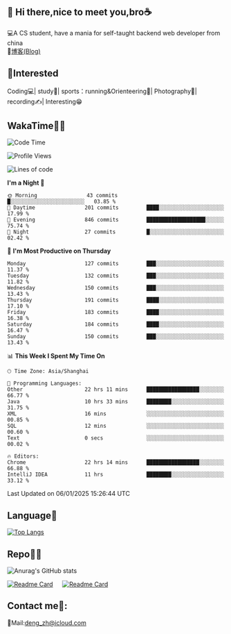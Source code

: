 👋 Hi there,nice to meet you,bro☕
---
💻A CS student, have a mania for self-taught backend web developer from china   
📌[博客(Blog)](https://github.com/HealUP/MyBlog)

 <!-- waka-box start -->
 <!-- waka-box end -->
 
🧲**Interested**
--
Coding💻| study📖| sports：running&Orienteering🏃‍| Photography📸| recording✍️| Interesting😁

WakaTime👨‍💻
---
<!--START_SECTION:waka-->
![Code Time](http://img.shields.io/badge/Code%20Time-2%2C369%20hrs%2027%20mins-blue)

![Profile Views](http://img.shields.io/badge/Profile%20Views-0-blue)

![Lines of code](https://img.shields.io/badge/From%20Hello%20World%20I%27ve%20Written-205.1%20thousand%20lines%20of%20code-blue)

**I'm a Night 🦉** 

```text
🌞 Morning                43 commits          █░░░░░░░░░░░░░░░░░░░░░░░░   03.85 % 
🌆 Daytime                201 commits         ████░░░░░░░░░░░░░░░░░░░░░   17.99 % 
🌃 Evening                846 commits         ███████████████████░░░░░░   75.74 % 
🌙 Night                  27 commits          █░░░░░░░░░░░░░░░░░░░░░░░░   02.42 % 
```
📅 **I'm Most Productive on Thursday** 

```text
Monday                   127 commits         ███░░░░░░░░░░░░░░░░░░░░░░   11.37 % 
Tuesday                  132 commits         ███░░░░░░░░░░░░░░░░░░░░░░   11.82 % 
Wednesday                150 commits         ███░░░░░░░░░░░░░░░░░░░░░░   13.43 % 
Thursday                 191 commits         ████░░░░░░░░░░░░░░░░░░░░░   17.10 % 
Friday                   183 commits         ████░░░░░░░░░░░░░░░░░░░░░   16.38 % 
Saturday                 184 commits         ████░░░░░░░░░░░░░░░░░░░░░   16.47 % 
Sunday                   150 commits         ███░░░░░░░░░░░░░░░░░░░░░░   13.43 % 
```


📊 **This Week I Spent My Time On** 

```text
🕑︎ Time Zone: Asia/Shanghai

💬 Programming Languages: 
Other                    22 hrs 11 mins      █████████████████░░░░░░░░   66.77 % 
Java                     10 hrs 33 mins      ████████░░░░░░░░░░░░░░░░░   31.75 % 
XML                      16 mins             ░░░░░░░░░░░░░░░░░░░░░░░░░   00.85 % 
SQL                      12 mins             ░░░░░░░░░░░░░░░░░░░░░░░░░   00.60 % 
Text                     0 secs              ░░░░░░░░░░░░░░░░░░░░░░░░░   00.02 % 

🔥 Editors: 
Chrome                   22 hrs 14 mins      █████████████████░░░░░░░░   66.88 % 
IntelliJ IDEA            11 hrs              ████████░░░░░░░░░░░░░░░░░   33.12 % 
```


 Last Updated on 06/01/2025 15:26:44 UTC
<!--END_SECTION:waka-->

Language🚀
---
[![Top Langs](https://github-readme-stats.vercel.app/api/top-langs/?username=HealUP&layout=compact&hide_border=true)](https://github.com/HealUP)

Repo🧑‍💻
---
![Anurag's GitHub stats](https://github-readme-stats.vercel.app/api?username=HealUP&count_private=true&show_icons=true&theme=gruvbox&hide_border=true) 

[![Readme Card](https://github-readme-stats.vercel.app/api/pin/?username=HealUP&repo=InternetEy&theme=transparent)](https://github.com/HealUP/InternetEy) &emsp;
[![Readme Card](https://github-readme-stats.vercel.app/api/pin/?username=HealUP&repo=CampusExperience&theme=transparent)](https://github.com/HealUP/CampusExperience)


Contact me📱:
---
📮Mail:deng_zh@icloud.com  
